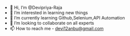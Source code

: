 - 👋 Hi, I’m @Devipriya-Raja
- 👀 I’m interested in learning new things
- 🌱 I’m currently learning Github,Selenium,API Automation
- 💞️ I’m looking to collaborate on all experts 
- 📫 How to reach me - devi12anbu@gmail.com

<!---
Devipriya-Raja/Devipriya-Raja is a ✨ special ✨ repository because its `README.md` (this file) appears on your GitHub profile.
You can click the Preview link to take a look at your changes.
--->
